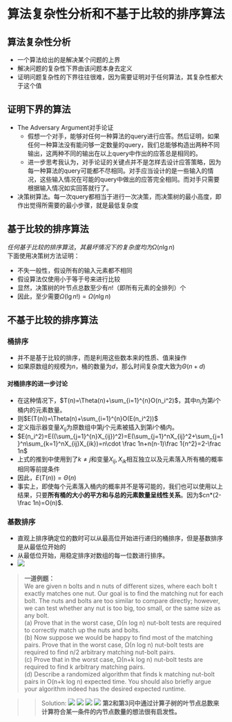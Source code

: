 # 算法复杂性分析和不基于比较的排序算法
## 算法复杂性分析
+ 一个算法给出的是解决某个问题的上界
+ 解决问题的复杂性下界由该问题本身去定义
+ 证明问题复杂性的下界往往很难，因为需要证明对于任何算法，其复杂性都大于这个值

## 证明下界的算法
+ The Adversary Argument对手论证
  + 假想一个对手，能够对任何一种算法的query进行应答。然后证明，如果任何一种算法没有能问够一定数量的query，我们总能够构造出两种不同输出，这两种不同的输出在以上query中作出的应答总是相同的。
  + 进一步思考我认为，对手论证的关键点并不是怎样去设计应答策略，因为每一种算法的query可能都不尽相同。对手应当设计的是一些输入的情况，这些输入情况在可能的query中做出的应答完全相同。而对手只需要根据输入情况如实回答就行了。
+ 决策树算法。每一次query都相当于进行一次决策，而决策树的最小高度，即作出觉得所需要的最小步骤，就是最低复杂度

## 基于比较的排序算法
$任何基于比较的排序算法，其最坏情况下的复杂度均为\Omega (n\lg n)$  
下面使用决策树方法证明：  
+ 不失一般性，假设所有的输入元素都不相同
+ 假设算法仅使用小于等于号来进行比较
+ 显然，决策树的叶节点总数至少有$n!$（即所有元素的全排列）个
+ 因此，至少需要$\Omega(\lg n!)=\Omega(n\lg n)$

## 不基于比较的排序算法
### 桶排序
+ 并不是基于比较的排序，而是利用这些数本来的性质、值来操作
+ 如果原数组的规模为$n$，桶的数量为$d$，那么时间复杂度大致为$\Theta(n+d)$
#### 对桶排序的进一步讨论
+ 在这种情况下，$T(n)=\Theta(n)+\sum_{i=1}^{n}O(n_i^2)$，其中$n_i$为第$i$个桶内的元素数量。
+ 则$E(T(n))=\Theta(n)+\sum_{i=1}^{n}O(E(n_i^2))$
+ 定义指示器变量$X_{ij}$为原数组中第$j$个元素被插入到第$i$个桶内。
+ $E(n_i^2)=E((\sum_{j=1}^{n}X_{ij})^2)=E(\sum_{j=1}^nX_{ij}^2+\sum_{j=1}^n\sum_{k=1}^nX_{ij}X_{ik})=n\cdot \frac 1n+n(n-1)\frac 1{n^2}=2-\frac 1n$
+ 上式的推到中使用到了$k\not =j$和变量$X_{ij},X_{ik}$相互独立以及元素落入所有桶的概率相同等前提条件
+ 因此，$E(T(n))=\Theta(n)$
+ 事实上，即使每个元素落入桶内的概率并不是等可能的，我们也可以使用以上结果，只要**所有桶的大小的平方和与总的元素数量呈线性关系**。因为$cn*(2-\frac 1n)=O(n)$.
  
### 基数排序
+ 直观上排序确定位的数时可以从最高位开始进行递归的桶排序，但是基数排序是从最低位开始的
+ 从最低位开始，用稳定排序对数组的每一位数进行排序。
+ ![](img/2019-11-08-11-23-53.png)

> **一道例题：**  
> We are given n bolts and n nuts of different sizes, where each bolt t exactly matches one nut. Our goal is to find the matching nut for each bolt. The nuts and bolts are too similar to compare directly; however, we can test whether any nut is too big, too small, or the same size as any bolt.  
> (a) Prove that in the worst case, Ω(n log n) nut-bolt tests are required to correctly match up the nuts
and bolts.  
> (b) Now suppose we would be happy to find most of the matching pairs. Prove that in the worst case, Ω(n log n) nut-bolt tests are required to find n/2 arbitrary matching nut-bolt pairs.  
> (c) Prove that in the worst case, Ω(n+k log n) nut-bolt tests are required to find k arbitrary matching
pairs.  
> (d) Describe a randomized algorithm that finds k matching nut-bolt pairs in O(n+k log n) expected time. You should also briefly argue your algorithm indeed has the desired expected runtime.

> > Solution:
> >![](img/2019-11-08-15-33-42.png)
> >![](img/2019-11-08-15-35-06.png)
> >![](img/2019-11-08-15-35-47.png)
> >![](img/2019-11-08-15-36-18.png)
> >**第2和第3问中通过计算子树的叶节点总数来计算符合某一条件的内节点数量的想法很有启发性。**
